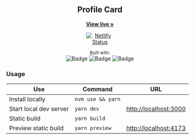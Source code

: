 <div align="center">
  <h2 align="center">Profile Card</h2>
  <p align="center">
<a href="https://apassanisi-profile-card.netlify.app" style=""><strong>View live »</strong></a>

  <div style="max-width: 75px;">

[![Netlify Status](https://api.netlify.com/api/v1/badges/f9e8707e-bf6c-459a-bc4e-9ca72755e720/deploy-status)](https://app.netlify.com/sites/apassanisi-profile-card/deploys)

  </div>
  </p>
<small>Built with:</small>
<br/>
<img src="https://img.shields.io/badge/-Vue.js-2b2b2b?logo=vue.js&style=flat-square" alt="Badge">
<img src="https://img.shields.io/badge/TypeScript-2b2b2b?logo=Typescript&style=flat-square" alt="Badge">
<img src="https://img.shields.io/badge/Tailwind-2b2b2b?logo=TailwindCSS&style=flat-square" alt="Badge">
</div>

### Usage

| Use                    | Command           | URL                                            |
| ---------------------- | ----------------- | ---------------------------------------------- |
| Install locally        | `nvm use && yarn` |                                                |
| Start local dev server | `yarn dev`        | [http://localhost:3000](http://localhost:3000) |
| Static build           | `yarn build`      |                                                |
| Preview static build   | `yarn preview`      | [http://localhost:4173](http://localhost:4173) |
